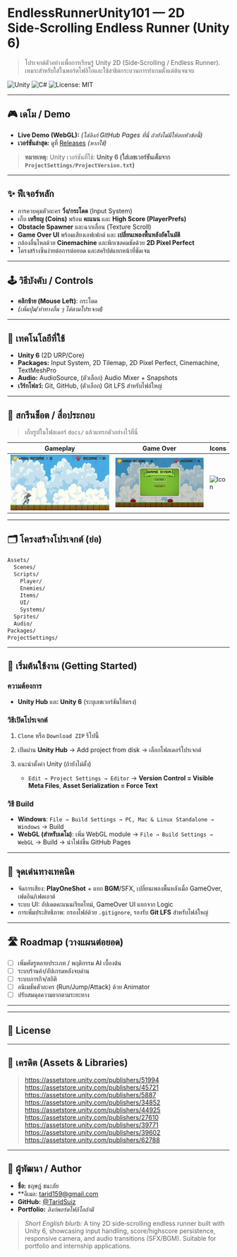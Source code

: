 # EndlessRunnerUnity101 — 2D Side‑Scrolling Endless Runner (Unity 6)

> โปรเจกต์ตัวอย่างเพื่อการเรียนรู้ Unity 2D (Side‑Scrolling / Endless Runner). เหมาะสำหรับใส่ในพอร์ตโฟลิโอและใช้สาธิตกระบวนการทำเกมตั้งแต่ต้นจนจบ

![Unity](https://img.shields.io/badge/Unity-6-black?logo=unity) ![C#](https://img.shields.io/badge/Made%20with-C%23-239120?logo=c-sharp\&logoColor=white) ![License: MIT](https://img.shields.io/badge/License-MIT-yellow.svg)

---

## 🎮 เดโม / Demo

* **Live Demo (WebGL):** *(ใส่ลิงก์ GitHub Pages ที่นี่ ถ้ายังไม่มีให้ลบหัวข้อนี้)*
* **เวอร์ชันล่าสุด:** ดูที่ [Releases](./releases) *(หากใช้)*

> **หมายเหตุ:** Unity เวอร์ชันที่ใช้: **Unity 6 (ใส่เลขเวอร์ชันเต็มจาก `ProjectSettings/ProjectVersion.txt`)**

---

## ✨ ฟีเจอร์หลัก

* การควบคุมตัวละคร **วิ่ง/กระโดด** (Input System)
* เก็บ **เหรียญ (Coins)** พร้อม **คะแนน** และ **High Score (PlayerPrefs)**
* **Obstacle Spawner** และฉากเลื่อน (Texture Scroll)
* **Game Over UI** พร้อมเสียงเอฟเฟกต์ และ **เปลี่ยนเพลงพื้นหลังอัตโนมัติ**
* กล้องลื่นไหลด้วย **Cinemachine** และพิกเซลคมชัดด้วย **2D Pixel Perfect**
* โครงสร้างซีนง่ายต่อการต่อยอด และสคริปต์แยกหน้าที่ชัดเจน

---

## 🕹️ วิธีบังคับ / Controls

* **คลิกซ้าย (Mouse Left)**: กระโดด
* *(เพิ่มปุ่ม/ท่าทางอื่น ๆ ได้ตามโปรเจกต์)*

---

## 🧱 เทคโนโลยีที่ใช้

* **Unity 6** (2D URP/Core)
* **Packages:** Input System, 2D Tilemap, 2D Pixel Perfect, Cinemachine, TextMeshPro
* **Audio:** AudioSource, (ตัวเลือก) Audio Mixer + Snapshots
* **เวิร์กโฟลว์:** Git, GitHub, (ตัวเลือก) Git LFS สำหรับไฟล์ใหญ่

---

## 📸 สกรีนช็อต / สื่อประกอบ

> เก็บรูปในโฟลเดอร์ `docs/` แล้วแทรกตัวอย่างไว้ที่นี่

| Gameplay                       | Game Over                      | Icons                  |
| ------------------------------ | ------------------------------ | ---------------------- |
| ![Gameplay](docs/gameplay.png) | ![GameOver](docs/gameover.png) | ![Icon](docs/icon.icon) |

---

## 🗂️ โครงสร้างโปรเจกต์ (ย่อ)

```
Assets/
  Scenes/
  Scripts/
    Player/
    Enemies/
    Items/
    UI/
    Systems/
  Sprites/
  Audio/
Packages/
ProjectSettings/
```

---

## 🚀 เริ่มต้นใช้งาน (Getting Started)

### ความต้องการ

* **Unity Hub** และ **Unity 6** (ระบุเลขเวอร์ชันให้ตรง)

### วิธีเปิดโปรเจกต์

1. `Clone` หรือ `Download ZIP` รีโปนี้
2. เปิดผ่าน **Unity Hub** → Add project from disk → เลือกโฟลเดอร์โปรเจกต์
3. แนะนำตั้งค่า Unity (ถ้ายังไม่ตั้ง)

   * `Edit → Project Settings → Editor` → **Version Control = Visible Meta Files**, **Asset Serialization = Force Text**

### วิธี Build

* **Windows**: `File → Build Settings → PC, Mac & Linux Standalone → Windows` → Build
* **WebGL (สำหรับเดโม)**: เพิ่ม WebGL module → `File → Build Settings → WebGL` → Build → นำไฟล์ขึ้น GitHub Pages

---

## 🧪 จุดเด่นทางเทคนิค

* จัดการเสียง: **PlayOneShot** + แยก **BGM**/SFX, เปลี่ยนเพลงพื้นหลังเมื่อ GameOver, เฟดอิน/เฟดเอาต์
* ระบบ UI: อัปเดตคะแนนเรียลไทม์, GameOver UI แยกจาก Logic
* การเพิ่มประสิทธิภาพ: กรองไฟล์ด้วย `.gitignore`, รองรับ **Git LFS** สำหรับไฟล์ใหญ่

---

## 🛣️ Roadmap (วางแผนต่อยอด)

* [ ] เพิ่มศัตรูหลายประเภท / พฤติกรรม AI เบื้องต้น
* [ ] ระบบร้านค้า/อัปเกรดหลังจบด่าน
* [ ] ระบบภารกิจ/สถิติ
* [ ] อนิเมชันตัวละคร (Run/Jump/Attack) ด้วย Animator
* [ ] ปรับสมดุลความยากตามระยะทาง

---


---

## 🔖 License


---

## 🙏 เครดิต (Assets & Libraries)

> https://assetstore.unity.com/publishers/51994
> https://assetstore.unity.com/publishers/45721
> https://assetstore.unity.com/publishers/5887
> https://assetstore.unity.com/publishers/34852
> https://assetstore.unity.com/publishers/44925
> https://assetstore.unity.com/publishers/27610
> https://assetstore.unity.com/publishers/39771
> https://assetstore.unity.com/publishers/39602
> https://assetstore.unity.com/publishers/62788

---

## 👤 ผู้พัฒนา / Author

* **ชื่อ:** ธฤษฏ์ ชนะภัย
* **อีเมล: tarid159@gmail.com
* **GitHub:** [@TaridSuiz](https://github.com/TaridSuiz)
* **Portfolio:** *ลิงก์พอร์ตโฟลิโอถ้ามี*

> *Short English blurb:* A tiny 2D side‑scrolling endless runner built with Unity 6, showcasing input handling, score/highscore persistence, responsive camera, and audio transitions (SFX/BGM). Suitable for portfolio and internship applications.
